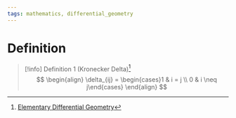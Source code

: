 ```yaml
---
tags: mathematics, differential_geometry
---
```


# Definition

> [!info] Definition 1 (Kronecker Delta)[^1]
> $$
> \begin{align}
> \delta_{ij} = \begin{cases}1 & i = j \\ 0 & i \neq j\end{cases}
> \end{align}
> $$

[^1]: [Elementary Differential Geometry](zotero://open-pdf/library/items/F6CCEWIU?page=40)